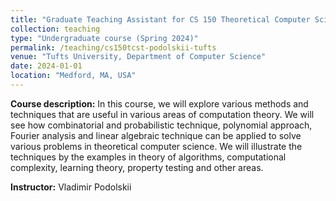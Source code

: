 ```yaml
---
title: "Graduate Teaching Assistant for CS 150 Theoretical Computer Science Toolkit"
collection: teaching
type: "Undergraduate course (Spring 2024)"
permalink: /teaching/cs150tcst-podolskii-tufts
venue: "Tufts University, Department of Computer Science"
date: 2024-01-01
location: "Medford, MA, USA"
---
```

  
**Course description:** In this course, we will explore various methods and techniques that are useful in various areas of computation theory. We will see how combinatorial and probabilistic technique, polynomial approach, Fourier analysis and linear algebraic technique can be applied to solve various problems in theoretical computer science. We will illustrate the techniques by the examples in theory of algorithms, computational complexity, learning theory, property testing and other areas.

**Instructor:** Vladimir Podolskii
